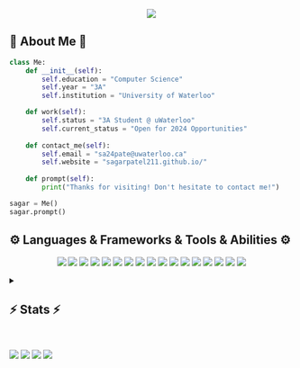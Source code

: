 <!------------------------------------------------------------------------------------------------------------------------------------------------->
<p align="center">
  <a align="center" href="https://git.io/typing-svg">
    <img src="https://readme-typing-svg.herokuapp.com/?lines=Hey+There!+👋;This+is+Sagar....;Nice+to+meet+you!&center=true&size=30">
  </a>
</p>
<!------------------------------------------------------------------------------------------------------------------------------------------------->
<h2>🙂 About Me 🙂</h2>

```Python
class Me:
    def __init__(self):
        self.education = "Computer Science"
        self.year = "3A"
        self.institution = "University of Waterloo"

    def work(self):
        self.status = "3A Student @ uWaterloo"
        self.current_status = "Open for 2024 Opportunities"
    
    def contact_me(self):
        self.email = "sa24pate@uwaterloo.ca"
        self.website = "sagarpatel211.github.io/"
        
    def prompt(self):
        print("Thanks for visiting! Don't hesitate to contact me!")

sagar = Me()
sagar.prompt()
```
<!------------------------------------------------------------------------------------------------------------------------------------------------->
<h2>⚙️ Languages & Frameworks & Tools & Abilities ⚙️</h2>
<!-- Add more badges in the future: https://dev.to/envoy_/150-badges-for-github-pnk -->
  <p align="center">
    <img src="https://img.shields.io/badge/-Github-181717?style=flat-square&logo=GitHub&logoColor=white"/>
    <img src="https://img.shields.io/badge/-Flask-000000?style=flat-square&logo=flask&logoColor=white"/>
    <img src="https://img.shields.io/badge/-C++-000000?style=flat-square&logo=c%2B%2B&logoColor=white"/>
    <img src="https://img.shields.io/badge/-VS%20Code-23A9F2?style=flat-square&logo=Visual%20Studio%20Code&logoColor=white"/>
    <img src="https://img.shields.io/badge/-Git-f25334?style=flat-square&logo=Git&logoColor=white"/>
    <img src="https://img.shields.io/badge/-HTML5-e54d26?style=flat-square&logo=HTML5&logoColor=white"/>
    <img src="https://img.shields.io/badge/-CSS3-3d8fc6?style=flat-square&logo=CSS3&logoColor=white"/>
    <img src="https://img.shields.io/badge/-Javascript-dc9425?style=flat-square&logo=javascript&logoColor=white"/>
    <img src="https://img.shields.io/badge/-Python-14354C?style=flat-square&logo=Python&logoColor=white"/>
    <img src="https://img.shields.io/badge/-C-00599C?style=flat-square&logo=C&logoColor=white"/>
    <img src="https://img.shields.io/badge/-Ubuntu-dd4814?style=flat-square&logo=ubuntu&logoColor=white"/>
    <img src="https://img.shields.io/badge/-Vim-52307C?style=flat-square&logo=Vim&logoColor=white"/>
    <img src="https://img.shields.io/badge/-Latex-315e26?style=flat-square&logo=latex&logoColor=white"/>
    <img src="https://img.shields.io/badge/-Racket-b0040b?style=flat-square&logo=racket&logoColor=white"/>
    <img src="https://img.shields.io/badge/-Docker-0db7ed?style=flat-square&logo=docker&logoColor=white"/>
    <img src
="https://img.shields.io/badge/-Kubernetes-326ce5?style=flat-square&logo=kubernetes&logoColor=white"/>
    <img src="https://img.shields.io/badge/-Tensorflow-e55b2d?style=flat-square&logo=tensorflow&logoColor=white"/>
    <!--<img src="https://img.shields.io/badge/-NodeJS-339933?style=flat-square&logo=node.js&logoColor=white"/> -->
    <!--<img src="https://img.shields.io/badge/-ReactJS-61DAFB?style=flat-square&logo=react&logoColor=white"/> -->
    <!--<img src="https://img.shields.io/badge/-ExpressJS-000000?style=flat-square&logo=express&logoColor=white"/> -->
    <!--<img src="https://img.shields.io/badge/-MongoDB-47A248?style=flat-square&logo=mongodb&logoColor=white"/> -->
  </p> 
<!------------------------------------------------------------------------------------------------------------------------------------------------->
<details> 
<summary><h2>⚡ Stats ⚡</h2></summary>
  <p align=center>
    <div align=center>
      <a href="https://github.com/denvercoder1/github-readme-streak-stats" title="Go to Source">
        <img align="left" width=455 src="https://github-readme-streak-stats.herokuapp.com/?user=sagarpatel211&theme=react&border=61dafb&hide_border=true"/>
      </a>
      <a href="https://github.com/anuraghazra/github-readme-stats" title="Go to Source">
        <img align="right" width=455 src="https://github-readme-stats.vercel.app/api?username=sagarpatel211&show_icons=true&theme=react&border_color=61dafb&hide_border=true" />
      </a>
    </div>
    <br><br>
    <!--<img src="https://github-readme-activity-graph.cyclic.app/graph?username=sagarpatel211&theme=react-dark&bg_color=20232a&hide_border=true" width="100%"/> -->
  </p>
</details>
<br><br>
<!------------------------------------------------------------------------------------------------------------------------------------------------->
<a href="https://www.linkedin.com/in/sagar-patel-1914671b5/"><img src="https://img.shields.io/badge/LinkedIn-0077B5?style=for-the-badge&logo=linkedin&logoColor=white"></a>
<a href="mailto:2sagarpatel2@gmail.com"><img src="https://img.shields.io/badge/Gmail-D14836?style=for-the-badge&logo=gmail&logoColor=white"></a>
<a href="mailto:sa24pate@uwaterloo.ca"><img src="https://img.shields.io/badge/Outlook-0078D4?style=for-the-badge&logo=microsoft-outlook&logoColor=white"></a>
<a href="https://github.com/antonkomarev/github-profile-views-counter"><img src="https://komarev.com/ghpvc/?username=sagarpatel211&style=for-the-badge"></a>
